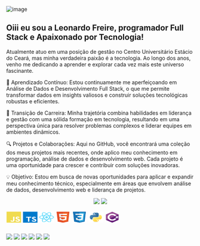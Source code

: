 ![image](https://github.com/drleovasconcelos/drleovasconcelos/assets/111660177/be4fb370-ea64-43ab-82ba-da3e55926ffe)

## Oiii eu sou a Leonardo Freire, programador Full Stack e Apaixonado por Tecnologia!

Atualmente atuo em uma posição de gestão no Centro Universitário Estácio do Ceará, mas minha verdadeira paixão é a tecnologia. Ao longo dos anos, venho me dedicando a aprender e explorar cada vez mais este universo fascinante.

🌱 Aprendizado Contínuo: Estou continuamente me aperfeiçoando em Análise de Dados e Desenvolvimento Full Stack, o que me permite transformar dados em insights valiosos e construir soluções tecnológicas robustas e eficientes.

🚀 Transição de Carreira: Minha trajetória combina habilidades em liderança e gestão com uma sólida formação em tecnologia, resultando em uma perspectiva única para resolver problemas complexos e liderar equipes em ambientes dinâmicos.

🔍 Projetos e Colaborações: Aqui no GitHub, você encontrará uma coleção dos meus projetos mais recentes, onde aplico meu conhecimento em programação, análise de dados e desenvolvimento web. Cada projeto é uma oportunidade para crescer e contribuir com soluções inovadoras.

💡 Objetivo: Estou em busca de novas oportunidades para aplicar e expandir meu conhecimento técnico, especialmente em áreas que envolvem análise de dados, desenvolvimento web e liderança de projetos.

<!--icondev.dev-->

<div style="text-align: center">
  <img height="150cm" src="https://github-readme-stats.vercel.app/api?username=drleovasconcelos&theme=vue-dark&show_icons=true&hide_border=false&count_private=true"/>
  <img height="150cm" src="https://github-readme-stats.vercel.app/api/top-langs/?username=drleovasconcelos&theme=vue-dark&show_icons=true&hide_border=false&layout=compact"/>
</div>

<div style="display: inline_block"><br>
  <img align="center" alt="Rafa-Js" height="30" width="40" src="https://raw.githubusercontent.com/devicons/devicon/master/icons/javascript/javascript-plain.svg">
  <img align="center" alt="Rafa-Ts" height="30" width="40" src="https://raw.githubusercontent.com/devicons/devicon/master/icons/typescript/typescript-plain.svg">
  <img align="center" alt="Rafa-React" height="30" width="40" src="https://raw.githubusercontent.com/devicons/devicon/master/icons/react/react-original.svg">
  <img align="center" alt="Rafa-HTML" height="30" width="40" src="https://raw.githubusercontent.com/devicons/devicon/master/icons/html5/html5-original.svg">
  <img align="center" alt="Rafa-CSS" height="30" width="40" src="https://raw.githubusercontent.com/devicons/devicon/master/icons/css3/css3-original.svg">
  <img align="center" alt="Rafa-Python" height="30" width="40" src="https://raw.githubusercontent.com/devicons/devicon/master/icons/python/python-original.svg">
  <img align="center" alt="Rafa-Csharp" height="30" width="40" src="https://raw.githubusercontent.com/devicons/devicon/master/icons/csharp/csharp-original.svg">
</div>
  
  ##
 
<div> 
  <a href="https://www.youtube.com/channel/UC_-uuuZbY0AAt9CViNzvc-Q" target="_blank"><img src="https://img.shields.io/badge/YouTube-FF0000?style=for-the-badge&logo=youtube&logoColor=white" target="_blank"></a>
  <a href="https://instagram.com/rafaballerini" target="_blank"><img src="https://img.shields.io/badge/-Instagram-%23E4405F?style=for-the-badge&logo=instagram&logoColor=white" target="_blank"></a>
 	<a href="https://www.twitch.tv/rafaballerinii" target="_blank"><img src="https://img.shields.io/badge/Twitch-9146FF?style=for-the-badge&logo=twitch&logoColor=white" target="_blank"></a>
 <a href="https://discord.gg/wagxzStdcR" target="_blank"><img src="https://img.shields.io/badge/Discord-7289DA?style=for-the-badge&logo=discord&logoColor=white" target="_blank"></a> 
  <a href = "mailto:contatorafaballerini@gmail.com"><img src="https://img.shields.io/badge/-Gmail-%23333?style=for-the-badge&logo=gmail&logoColor=white" target="_blank"></a>
  <a href="https://www.linkedin.com/in/rafaella-ballerini-45875016a" target="_blank"><img src="https://img.shields.io/badge/-LinkedIn-%230077B5?style=for-the-badge&logo=linkedin&logoColor=white" target="_blank"></a> 
  
</div>


<!--
**drleovasconcelos/drleovasconcelos** is a ✨ _special_ ✨ repository because its `README.md` (this file) appears on your GitHub profile.

Here are some ideas to get you started:

- 🔭 Atualmente estou trabalhando em cargo de Gestão no Centro Universitário Estácio do Ceará, no entanto sigo encantado com os conhecimentos que venho adquirindo na área da tecnologia.
- 🌱 Desta forma, atualmente estou estudando e me aprofundando em Análise de Dados e fazendo o curso de Full Stack. 
-->
